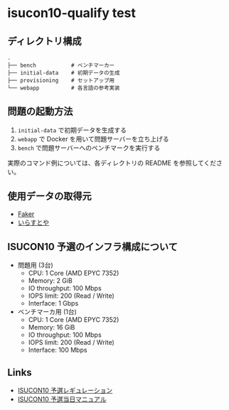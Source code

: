 # isucon10-qualify test

## ディレクトリ構成

```
.
├── bench           # ベンチマーカー
├── initial-data    # 初期データの生成
├── provisioning    # セットアップ用
└── webapp          # 各言語の参考実装
```

## 問題の起動方法

1. `initial-data` で初期データを生成する
2. `webapp` で Docker を用いて問題サーバーを立ち上げる
3. `bench` で問題サーバーへのベンチマークを実行する

実際のコマンド例については、各ディレクトリの README を参照してください。


## 使用データの取得元

- [Faker](https://faker.readthedocs.io/)
- [いらすとや](https://www.irasutoya.com/)

## ISUCON10 予選のインフラ構成について

- 問題用 (3台)
    - CPU: 1 Core (AMD EPYC 7352)
    - Memory: 2 GiB
    - IO throughput: 100 Mbps
    - IOPS limit: 200 (Read / Write)
    - Interface: 1 Gbps
- ベンチマーカ用 (1台)
    - CPU: 1 Core  (AMD EPYC 7352)
    - Memory: 16 GiB
    - IO throughput: 100 Mbps
    - IOPS limit: 200 (Read / Write)
    - Interface: 100 Mbps

## Links

- [ISUCON10 予選レギュレーション](http://isucon.net/archives/54753430.html)
- [ISUCON10 予選当日マニュアル](https://gist.github.com/progfay/25edb2a9ede4ca478cb3e2422f1f12f6)
